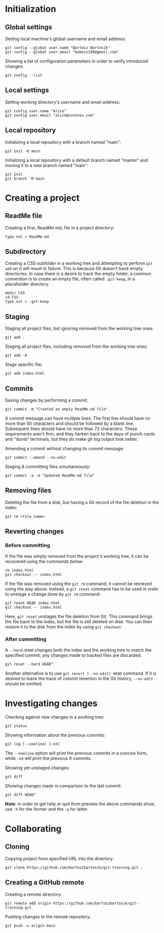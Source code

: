 # Initialization

## Global settings

Setting local machine's global username and email address:

```
git config --global user.name "Bartosz Bartosik"
git config --global user.email "babosz189@gmail.com"
```

Showing a list of configuration parameters in order to verify introduced changes:

```
git config --list
```

## Local settings

Setting working directory's username and email address:

```
git config user.name "Alice"
git config user.email "alice@contoso.com"
```

## Local repository

Initializing a local repository with a branch named "main":

```
git init -b main
```

Initializing a local repository with a default branch named "master" and moving it to a new branch named "main":

```
git init
git branch -M main
```

# Creating a project

## ReadMe file

Creating a first, ReadMe.md, file in a project directory:

```
type nul > ReadMe.md
```

## Subdirectory

Creating a CSS subfolder in a working tree and attempting to perform `git add` on it will result in failure. This is because Git doesn't track empty directories. In case there is a desire to track the empty folder, a common convention is to create an empty file, often called `.git-keep`, in a placeholder directory.

```
mkdir CSS
cd CSS
type nul > .git-keep
```

## Staging

Staging all project files, but ignoring removed from the working tree ones:

```
git add .
```

Staging all project files, including removed from the working tree ones:

```
git add -A
```

Stage specific file:

```
git add index.html
```

## Commits

Saving changes by performing a commit:

```
git commit -m "Created an empty ReadMe.md file"
```

A commit message can have multiple lines. The first line should have no more than 50 characters and should be followed by a blank line. Subsequent lines should have no more than 72 characters. These requirements aren't firm, and they harken back to the days of punch cards and "dumb" terminals, but they do make git log output look better.

Amending a commit without changing its commit message:

```
git commit --amend --no-edit
```

Staging & committing files simultaneously:

```
git commit -a -m "Updated ReadMe.md file"
```

## Removing files

Deleting the file from a disk, but having a Git record of the file deletion in the index:

```
git rm <file_name>
```

## Reverting changes

### Before committing

If the file was simply removed from the project's working tree, it can be recovered using the commands below:

```
rm index.html
git checkout -- index.html
```

If the file was removed using the `git rm` command, it cannot be retrieved using the way above. Instead, a `git reset` command has to be used in order to unstage a change done by `git rm` command:

```
git reset HEAD index.html
git checkout -- index.html
```

Here, `git reset` unstages the file deletion from Git. This command brings the file back to the index, but the file is still deleted on disk. You can then restore it to the disk from the index by using `git checkout`.

### After committing

A `--hard` reset changes both the index and the working tree to match the specified commit; any changes made to tracked files are discarded.

```
git reset --hard HEAD^
```

Another alternative is to use `git revert [--no-edit] HEAD` command. If it is desired to leave the trace of commit revertion in the Git history, `--no-edit` should be omitted.

# Investigating changes

Checking against new changes in a working tree:

```
git status
```

Showing information about the previous commits:

```
git log [--oneline] [-nX]
```

The `--oneline` option will print the previous commits in a concise form, while `-nX` will print the previous X commits.

Showing yet unstaged changes:

```
git diff
```

Showing changes made in comparison to the last commit:

```
git diff HEAD^
```

**Note**: in order to get help or quit from preview the above commands show, use `:h` for the former and the `:q` for latter.

# Collaborating

## Cloning

Copying project from specified URL into the directory:

```
git clone https://github.com/bartoszbartosik/git-training.git .
```

## Creating a GitHub remote

Creating a remote directory:

```
git remote add origin https://github.com/bartoszbartosik/git-training.git
```

Pushing changes to the remote repository:

```
git push -u origin main
```
